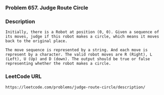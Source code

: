 ### Problem 657. Judge Route Circle

### Description
	Initially, there is a Robot at position (0, 0). Given a sequence of its moves, judge if this robot makes a circle, which means it moves back to the original place.

	The move sequence is represented by a string. And each move is represent by a character. The valid robot moves are R (Right), L (Left), U (Up) and D (down). The output should be true or false representing whether the robot makes a circle.

### LeetCode URL
	https://leetcode.com/problems/judge-route-circle/description/

